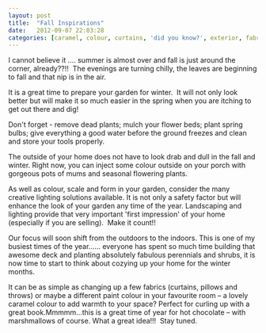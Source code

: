 ```yaml
---
layout: post
title:  "Fall Inspirations"
date:   2012-09-07 22:03:28
categories: [caramel, colour, curtains, 'did you know?', exterior, fabric, fall, furniture, interior, lighting, plants, seasonal, staging, summer]
---
```


I cannot believe it .... summer is almost over and fall is just around the corner, already??!!  The evenings are turning chilly, the leaves are beginning to fall and that nip is in the air. 

It is a great time to prepare your garden for winter.  It will not only look better but will make it so much easier in the spring when you are itching to get out there and dig!  

Don't forget - remove dead plants; mulch your flower beds; plant spring bulbs; give everything a good water before the ground freezes and clean and store your tools properly.

The outside of your home does not have to look drab and dull in the fall and winter. Right now, you can inject some colour outside on your porch with gorgeous pots of mums and seasonal flowering plants. 

As well as colour, scale and form in your garden, consider the many creative lighting solutions available. It is not only a safety factor but will enhance the look of your garden any time of the year. Landscaping and lighting provide that very important 'first impression' of your home (especially if you are selling).  Make it count!!

Our focus will soon shift from the outdoors to the indoors. This is one of my busiest times of the year…… everyone has spent so much time building that awesome deck and planting absolutely fabulous perennials and shrubs, it is now time to start to think about cozying up your home for the winter months.

It can be as simple as changing up a few fabrics (curtains, pillows and throws) or maybe a different paint colour in your favourite room – a lovely caramel colour to add warmth to your space? Perfect for curling up with a great book.Mmmmm…this is a great time of year for hot chocolate – with marshmallows of course. What a great idea!!!  Stay tuned.
